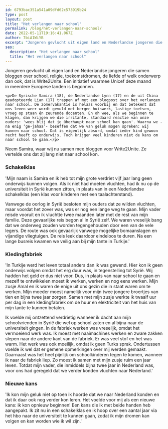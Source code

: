 ```yaml
---
id: 6793bac351a541a09dfd62c573919b24
type: post
layout: post
title: "Het verlangen naar school"
permalink: /blog/het-verlangen-naar-school/
date: 2022-05-11T19:16:41.067Z
author: 7biA1WiYB
excerpt: "Jongeren gevlucht uit eigen land en Nederlandse jongeren die samen bloggen over school, religie, toekomstdromen, de liefde of welk onderwerp dan ook, dat is Write2Unite. Een initiatief waarmee Unicef deze maand in meerdere Europese landen is begonnen.  "
seo:
  description: "Het verlangen naar school"
  title: "Het verlangen naar school"
---
```

Jongeren gevlucht uit eigen land en Nederlandse jongeren die samen bloggen over school, religie, toekomstdromen, de liefde of welk onderwerp dan ook, dat is Write2Unite. Een initiatief waarmee Unicef deze maand in meerdere Europese landen is begonnen.  

    <p>De Syrische Samira (18), de Nederlandse Lynn (17) en de uit China geadopteerde Lian (17) trappen af met een blogpost over het verlangen naar school. De zomervakantie is helaas voorbij en dat betekent dat ons leven weer wordt gevuld met bergen huiswerk, lastige toetsen, vroeg op staan én zeurende docenten. En oh wee, als we beginnen te klagen, dan krijgen we die irritante, standaard reactie van onze ouders: 'wees blij dat je überhaupt naar school kan gaan'. Waarna we -na enig ‘ge-jahaa’- beseffen dat we van geluk mogen spreken: wij kunnen naar school. Dat is eigenlijk absurd, omdat ieder kind gewoon recht heeft op onderwijs. Toch krijgen veel kinderen niet de kans om naar school te gaan.</p>
<p>Neem Samira, waar wij nu samen mee bloggen voor Write2Unite. Ze vertelde ons dat zij lang niet naar school kon.</p>
<h3>Schakelklas</h3>
<p>'Mijn naam is Samira en ik heb tot mijn grote verdriet vijf jaar lang geen onderwijs kunnen volgen. Als ik niet had moeten vluchten, had ik nu op de universiteit in Syrië kunnen zitten, in plaats van in een Nederlandse schakelklas (een klas voor kinderen met een taalachterstand).</p>
<p>Vanwege de oorlog in Syrië besloten mijn ouders dat ze wilden vluchten, maar voordat het zover was, was er nog een lange weg te gaan. Mijn vader reisde vooruit en ik vluchtte twee maanden later met de rest van mijn familie. Deze gevaarlijke reis begon al in Syrië zelf. We waren vreselijk bang dat we onderweg zouden worden tegengehouden door een van de vele legers. De route was ook gevaarlijk vanwege mogelijke bomaanslagen en vijandige vliegtuigen. De reis leek daardoor eindeloos te duren. Na een lange busreis kwamen we veilig aan bij mijn tante in Turkije.'</p>
<h3>Kledingfabriek</h3>
<p>'In Turkije werd het leven totaal anders dan ik was gewend. Hier kon ik geen onderwijs volgen omdat het erg duur was, in tegenstelling tot Syrië. Wij hadden het geld er dus niet voor. Dus, in plaats van naar school te gaan en mezelf te ontwikkelen moest ik werken, werken en nog eens werken. Mijn zusje Amal en ik waren de enige uit ons gezin die in staat waren om te werken. Mijn moeder moest namelijk voor mijn twee jongere broertjes van tien en bijna twee jaar zorgen. Samen met mijn zusje werkte ik twaalf uur per dag in een kledingfabriek om de huur en elektriciteit van het huis van mijn tante te kunnen betalen.</p>
<p>Ik voelde mij ontzettend verdrietig wanneer ik dacht aan mijn schoolvrienden in Syrië die wel op school zaten en al bijna naar de universiteit gingen. In de fabriek werken was vreselijk, omdat het vermoeiend werk was. Ik moest met naaimachines werken en zware zakken slepen naar de andere kant van de fabriek. Er was veel stof en het was warm. Het werk was ook moeilijk, omdat ik geen Turks sprak. Ondertussen voelde ik wel dat er gemene opmerkingen over mij werden gemaakt. Daarnaast was het heel pijnlijk om schoolkinderen tegen te komen, wanneer ik naar de fabriek liep. Zo moest ik samen met mijn zusje ruim een jaar leven. Totdat mijn vader, die inmiddels bijna twee jaar in Nederland was, voor ons had geregeld dat we verder konden vluchten naar Nederland.'</p>
<h3>Nieuwe kans</h3>
<p>'Ik kon mijn geluk niet op toen ik hoorde dat we naar Nederland konden en dat ik daar ook nog verder kon leren. Het voelde voor mij als een nieuwe kans: ik kon opnieuw beginnen! Een kans die ik met beide handen heb aangepakt. Ik zit nu in een schakelklas en ik hoop over een aantal jaar via het hbo naar de universiteit te kunnen gaan, zodat ik mijn dromen kan volgen en kan worden wie ik wil zijn.'</p>
  
